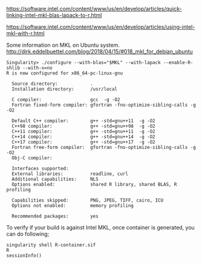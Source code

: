 https://software.intel.com/content/www/us/en/develop/articles/quick-linking-intel-mkl-blas-lapack-to-r.html

https://software.intel.com/content/www/us/en/develop/articles/using-intel-mkl-with-r.html

Some information on MKL on Ubuntu system. http://dirk.eddelbuettel.com/blog/2018/04/15/#018_mkl_for_debian_ubuntu </br>
```
Singularity> ./configure --with-blas="$MKL" --with-lapack --enable-R-shlib --with-x=no
R is now configured for x86_64-pc-linux-gnu

  Source directory:            .
  Installation directory:      /usr/local

  C compiler:                  gcc  -g -O2
  Fortran fixed-form compiler: gfortran -fno-optimize-sibling-calls -g -O2

  Default C++ compiler:        g++ -std=gnu++11  -g -O2
  C++98 compiler:              g++ -std=gnu++98  -g -O2
  C++11 compiler:              g++ -std=gnu++11  -g -O2
  C++14 compiler:              g++ -std=gnu++14  -g -O2
  C++17 compiler:              g++ -std=gnu++17  -g -O2
  Fortran free-form compiler:  gfortran -fno-optimize-sibling-calls -g -O2
  Obj-C compiler:

  Interfaces supported:
  External libraries:          readline, curl
  Additional capabilities:     NLS
  Options enabled:             shared R library, shared BLAS, R profiling

  Capabilities skipped:        PNG, JPEG, TIFF, cairo, ICU
  Options not enabled:         memory profiling

  Recommended packages:        yes
```

To verify if your build is against Intel MKL, once container is generated, you can do following;</br>
```
singularity shell R-container.sif
R
sessionInfo()
```
